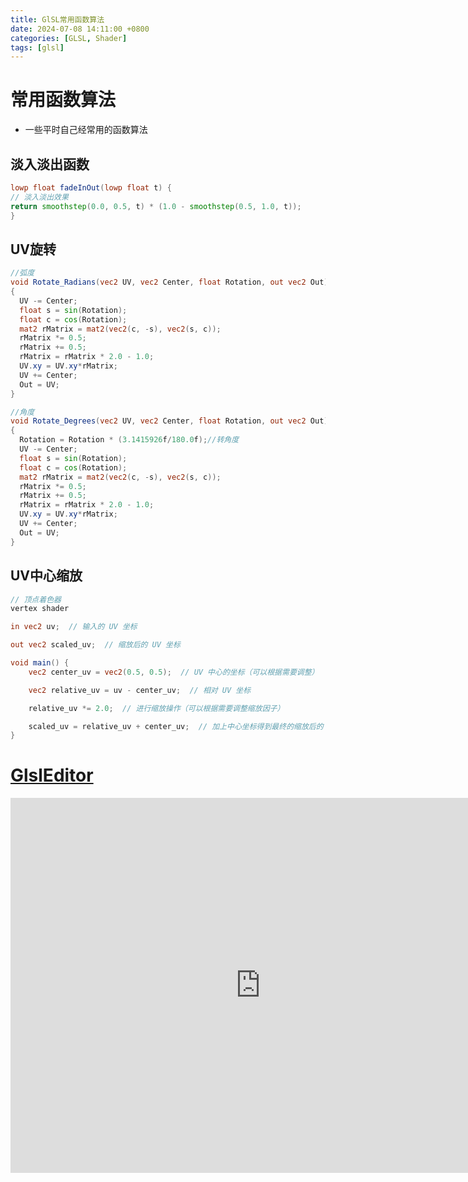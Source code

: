 ```yaml
---
title: GlSL常用函数算法
date: 2024-07-08 14:11:00 +0800
categories: [GLSL, Shader]
tags: [glsl]    
---
```


# 常用函数算法
- 一些平时自己经常用的函数算法

## 淡入淡出函数
```glsl
lowp float fadeInOut(lowp float t) {
// 淡入淡出效果
return smoothstep(0.0, 0.5, t) * (1.0 - smoothstep(0.5, 1.0, t));
}  
```

## UV旋转
```glsl
//弧度
void Rotate_Radians(vec2 UV, vec2 Center, float Rotation, out vec2 Out)
{
  UV -= Center;
  float s = sin(Rotation);
  float c = cos(Rotation);
  mat2 rMatrix = mat2(vec2(c, -s), vec2(s, c));
  rMatrix *= 0.5;
  rMatrix += 0.5;
  rMatrix = rMatrix * 2.0 - 1.0;
  UV.xy = UV.xy*rMatrix;
  UV += Center;
  Out = UV;
}
```

```glsl
//角度
void Rotate_Degrees(vec2 UV, vec2 Center, float Rotation, out vec2 Out)
{
  Rotation = Rotation * (3.1415926f/180.0f);//转角度
  UV -= Center;
  float s = sin(Rotation);
  float c = cos(Rotation);
  mat2 rMatrix = mat2(vec2(c, -s), vec2(s, c));
  rMatrix *= 0.5;
  rMatrix += 0.5;
  rMatrix = rMatrix * 2.0 - 1.0;
  UV.xy = UV.xy*rMatrix;
  UV += Center;
  Out = UV;
}
```

## UV中心缩放
```glsl
// 顶点着色器
vertex shader

in vec2 uv;  // 输入的 UV 坐标

out vec2 scaled_uv;  // 缩放后的 UV 坐标

void main() {
    vec2 center_uv = vec2(0.5, 0.5);  // UV 中心的坐标（可以根据需要调整）

    vec2 relative_uv = uv - center_uv;  // 相对 UV 坐标

    relative_uv *= 2.0;  // 进行缩放操作（可以根据需要调整缩放因子）

    scaled_uv = relative_uv + center_uv;  // 加上中心坐标得到最终的缩放后的 UV 坐标
}
```
# [GlslEditor](https://github.com/patriciogonzalezvivo/glslEditor)

<iframe src="http://editor.thebookofshaders.com/" width="800" height="600" frameborder="0"></iframe>
